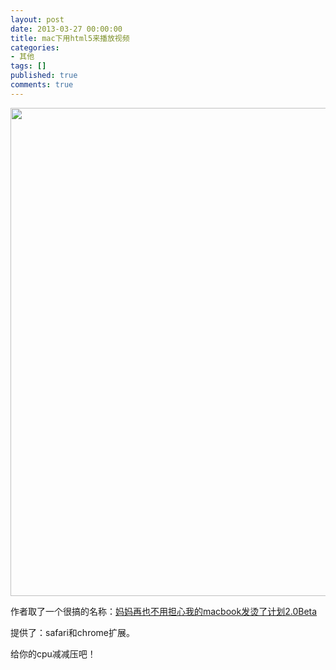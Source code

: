 ```yaml
---
layout: post
date: 2013-03-27 00:00:00
title: mac下用html5来播放视频
categories:
- 其他
tags: []
published: true
comments: true
---
```

<p><img class="alignnone size-full wp-image-1009" title="a74ecc4cjw1e10fdarlf1j" src="{{site.url}}/media/2013/03/a74ecc4cjw1e10fdarlf1j.jpg" alt="" width="1032" height="781" /></p>

<p>作者取了一个很搞的名称：<a href="http://zythum.sinaapp.com/youkuhtml5playerbookmark/" target="_blank">妈妈再也不用担心我的macbook发烫了计划2.0Beta</a></p>

<p>提供了：safari和chrome扩展。</p>

<p>给你的cpu减减压吧！</p>
